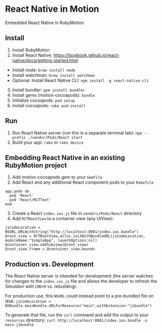 # React Native in Motion
Embedded React Native in RubyMotion

## Install
1. Install RubyMotion
2. Install React Native: https://facebook.github.io/react-native/docs/getting-started.html
  * Install node: `brew install node`
  * Install watchman: `brew install watchman`
  * Optional: Install React Native CLI: `npm install -g react-native-cli`
3. Install bundler: `gem install bundler`
4. Install gems (motion-cocoapods): `bundle`
5. Initialize cocoapods: `pod setup`
6. Install cocoapods: `rake pod:install`

## Run
1. Run React Native server (run this in a separate terminal tab): `npm --prefix ./vendor/Pods/React start`
2. Build your app: `rake` or `rake device`

## Embedding React Native in an existing RubyMotion project
1. Add motion-cocoapods gem to your `Gemfile`
2. Add React and any additional React component pods to your `Rakefile`
```
app.pods do
  pod 'React'
  pod 'React/RCTText'
end
```
3. Create a React `index.ios.js` file in `vendors/Pods/React` directory
4. Add `RCTRootView` to a container view (any UIView):
```
jsCodeLocation = NSURL.URLWithString("http://localhost:8081/index.ios.bundle")
@root_view = RCTRootView.alloc.initWithBundleURL(jsCodeLocation, moduleName:"SimpleApp", launchOptions:nil)
@container_view.addSubview(@root_view)
@root_view.frame = @container_view.bounds
```

## Production vs. Development
The React Native server is intended for development (the server watches for changes to the `index.ios.js` file and allows the developer to refresh the Simulator with `CMD+R` vs. rebuilding).

For production use, this `NSURL` could instead point to a pre-bundled file on disk:
`jsCodeLocation = NSBundle.mainBundle.URLForResource("main",withExtension:"jsbundle")`

To generate that file, run the `curl` command and add the output to your `resources` directory:
`curl http://localhost:8081/index.ios.bundle -o main.jsbundle`

